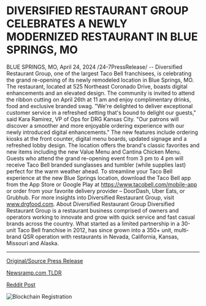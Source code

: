 # DIVERSIFIED RESTAURANT GROUP CELEBRATES A NEWLY MODERNIZED RESTAURANT IN BLUE SPRINGS, MO

BLUE SPRINGS, MO, April 24, 2024 /24-7PressRelease/ -- Diversified Restaurant Group, one of the largest Taco Bell franchisees, is celebrating the grand re-opening of its newly remodeled location in Blue Springs, MO. The restaurant, located at 525 Northeast Coronado Drive, boasts digital enhancements and an elevated design. The community is invited to attend the ribbon cutting on April 26th at 11 am and enjoy complimentary drinks, food and exclusive branded swag.   "We're delighted to deliver exceptional customer service in a refreshed setting that's bound to delight our guests," said Kara Ramirez, VP of Ops for DRG Kansas City. "Our patrons will discover a smoother and more enjoyable ordering experience with our newly introduced digital enhancements."   The new features include ordering kiosks at the front counter, digital menu boards, updated signage and a refreshed lobby design. The location offers the brand's classic favorites and new items including the new Value Menu and Cantina Chicken Menu.   Guests who attend the grand re-opening event from 3 pm to 4 pm will receive Taco Bell branded sunglasses and tumbler (while supplies last) perfect for the warm weather ahead.   To streamline your Taco Bell experience at the new Blue Springs location, download the Taco Bell app from the App Store or Google Play at https://www.tacobell.com/mobile-app or order from your favorite delivery provider – DoorDash, Uber Eats, or Grubhub. For more insights into Diversified Restaurant Group, visit www.drgfood.com.  About Diversified Restaurant Group  Diversified Restaurant Group is a restaurant business comprised of owners and operators working to innovate and grow with quick service and fast casual brands across the country. What started as a limited partnership in a 30-unit Taco Bell franchise in 2012, has since grown into a 350+ unit, multi-brand QSR operation with restaurants in Nevada, California, Kansas, Missouri and Alaska. 

---

[Original/Source Press Release](https://www.24-7pressrelease.com/press-release/510307/diversified-restaurant-group-celebrates-a-newly-modernized-restaurant-in-blue-springs-mo)
                    

[Newsramp.com TLDR](None) 



[Reddit Post](https://www.reddit.com/r/newsramp/comments/1cbz2lc/taco_bell_franchisee_celebrates_grand_reopening/) 



![Blockchain Registration](https://cdn.newsramp.app/24-7PressRelease/qrcode/244/24/roamOVm3.webp)
